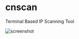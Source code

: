 # cnscan
Terminal Based IP Scanning Tool

![screenshot](https://github.com/mrcafune/cnscan/assets/101951803/6dc6f431-470d-482d-8881-119f3e4ea63b)
